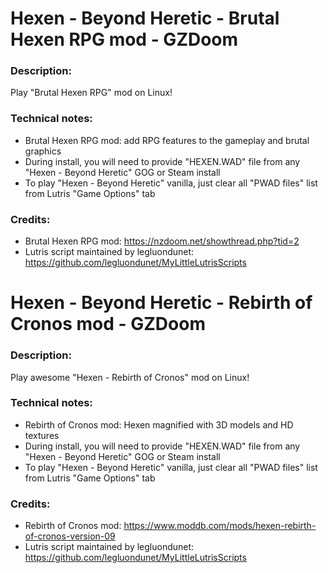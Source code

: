 # Hexen - Beyond Heretic - Brutal Hexen RPG mod - GZDoom
### Description:
Play "Brutal Hexen RPG" mod on Linux!
### Technical notes:
- Brutal Hexen RPG mod: add RPG features to the gameplay and brutal graphics
- During install, you will need to provide "HEXEN.WAD" file from any "Hexen - Beyond Heretic" GOG or Steam install
- To play "Hexen - Beyond Heretic" vanilla, just clear all "PWAD files" list from Lutris "Game Options" tab
### Credits:
- Brutal Hexen RPG mod: https://nzdoom.net/showthread.php?tid=2
- Lutris script maintained by legluondunet: https://github.com/legluondunet/MyLittleLutrisScripts

# Hexen - Beyond Heretic - Rebirth of Cronos mod - GZDoom
### Description:
Play awesome "Hexen - Rebirth of Cronos" mod on Linux!
### Technical notes:
- Rebirth of Cronos mod: Hexen magnified with 3D models and HD textures
- During install, you will need to provide "HEXEN.WAD" file from any "Hexen - Beyond Heretic" GOG or Steam install
- To play "Hexen - Beyond Heretic" vanilla, just clear all "PWAD files" list from Lutris "Game Options" tab
### Credits:
- Rebirth of Cronos mod: https://www.moddb.com/mods/hexen-rebirth-of-cronos-version-09
- Lutris script maintained by legluondunet: https://github.com/legluondunet/MyLittleLutrisScripts

